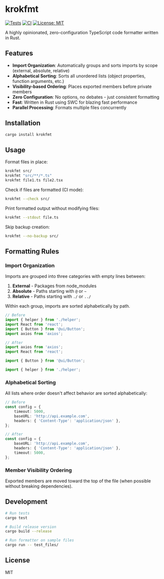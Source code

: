 # krokfmt

[![Tests](https://github.com/skeswa/krokfmt/actions/workflows/test.yml/badge.svg)](https://github.com/skeswa/krokfmt/actions/workflows/test.yml)
[![CI](https://github.com/skeswa/krokfmt/actions/workflows/ci.yml/badge.svg)](https://github.com/skeswa/krokfmt/actions/workflows/ci.yml)
[![License: MIT](https://img.shields.io/badge/License-MIT-yellow.svg)](https://opensource.org/licenses/MIT)

A highly opinionated, zero-configuration TypeScript code formatter written in Rust.

## Features

- **Import Organization**: Automatically groups and sorts imports by scope (external, absolute, relative)
- **Alphabetical Sorting**: Sorts all unordered lists (object properties, function arguments, etc.)
- **Visibility-based Ordering**: Places exported members before private members
- **Zero Configuration**: No options, no debates - just consistent formatting
- **Fast**: Written in Rust using SWC for blazing fast performance
- **Parallel Processing**: Formats multiple files concurrently

## Installation

```bash
cargo install krokfmt
```

## Usage

Format files in place:
```bash
krokfmt src/
krokfmt "src/**/*.ts"
krokfmt file1.ts file2.tsx
```

Check if files are formatted (CI mode):
```bash
krokfmt --check src/
```

Print formatted output without modifying files:
```bash
krokfmt --stdout file.ts
```

Skip backup creation:
```bash
krokfmt --no-backup src/
```

## Formatting Rules

### Import Organization

Imports are grouped into three categories with empty lines between:

1. **External** - Packages from node_modules
2. **Absolute** - Paths starting with `@` or `~`
3. **Relative** - Paths starting with `./` or `../`

Within each group, imports are sorted alphabetically by path.

```typescript
// Before
import { helper } from './helper';
import React from 'react';
import { Button } from '@ui/Button';
import axios from 'axios';

// After
import axios from 'axios';
import React from 'react';

import { Button } from '@ui/Button';

import { helper } from './helper';
```

### Alphabetical Sorting

All lists where order doesn't affect behavior are sorted alphabetically:

```typescript
// Before
const config = {
    timeout: 5000,
    baseURL: 'http://api.example.com',
    headers: { 'Content-Type': 'application/json' },
};

// After
const config = {
    baseURL: 'http://api.example.com',
    headers: { 'Content-Type': 'application/json' },
    timeout: 5000,
};
```

### Member Visibility Ordering

Exported members are moved toward the top of the file (when possible without breaking dependencies).

## Development

```bash
# Run tests
cargo test

# Build release version
cargo build --release

# Run formatter on sample files
cargo run -- test_files/
```

## License

MIT
